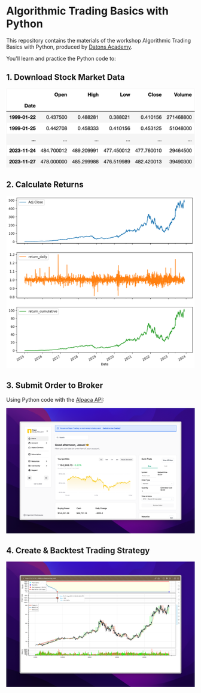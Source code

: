 # Algorithmic Trading Basics with Python

This repository contains the materials of the workshop Algorithmic Trading Basics with Python, produced by [Datons Academy](https://maven.com/datons-academy).

You'll learn and practice the Python code to:

## 1. Download Stock Market Data

![](src/OHLCV.png)

## 2. Calculate Returns

![](src/returns.png)

## 3. Submit Order to Broker

Using Python code with the [Alpaca API](https://alpaca.markets/docs/api-documentation/):

![](src/alpaca.png)

## 4. Create & Backtest Trading Strategy

![](src/backtesting.png)
